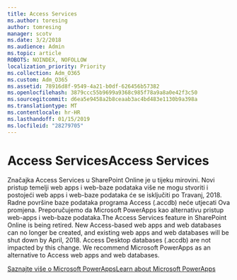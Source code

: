 ```yaml
---
title: Access Services
ms.author: toresing
author: tomresing
manager: scotv
ms.date: 3/2/2018
ms.audience: Admin
ms.topic: article
ROBOTS: NOINDEX, NOFOLLOW
localization_priority: Priority
ms.collection: Adm_O365
ms.custom: Adm_O365
ms.assetid: 78916d8f-9549-4a21-b0df-626456b57382
ms.openlocfilehash: 3879ccc55b9699a9368c985f78a9a8a0e42f3c50
ms.sourcegitcommit: d6ea5e9458a2b8ceaab3ac4bd483e1130b9a398a
ms.translationtype: MT
ms.contentlocale: hr-HR
ms.lasthandoff: 01/15/2019
ms.locfileid: "28279705"
---
```

# <a name="access-services"></a><span data-ttu-id="ef524-102">Access Services</span><span class="sxs-lookup"><span data-stu-id="ef524-102">Access Services</span></span>

<span data-ttu-id="ef524-p101">Značajka Access Services u SharePoint Online je u tijeku mirovini. Novi pristup temelji web apps i web-baze podataka više ne mogu stvoriti i postojeći web apps i web-baze podataka će se isključiti po Travanj, 2018. Radne površine baze podataka programa Access (.accdb) neće utjecati Ova promjena. Preporučujemo da Microsoft PowerApps kao alternativu pristup web-apps i web-baze podataka.</span><span class="sxs-lookup"><span data-stu-id="ef524-p101">The Access Services feature in SharePoint Online is being retired. New Access-based web apps and web databases can no longer be created, and existing web apps and web databases will be shut down by April, 2018. Access Desktop databases (.accdb) are not impacted by this change. We recommend Microsoft PowerApps as an alternative to Access web apps and web databases.</span></span> 
  
[<span data-ttu-id="ef524-107">Saznajte više o Microsoft PowerApps</span><span class="sxs-lookup"><span data-stu-id="ef524-107">Learn about Microsoft PowerApps</span></span>](https://powerapps.microsoft.com/)
  

